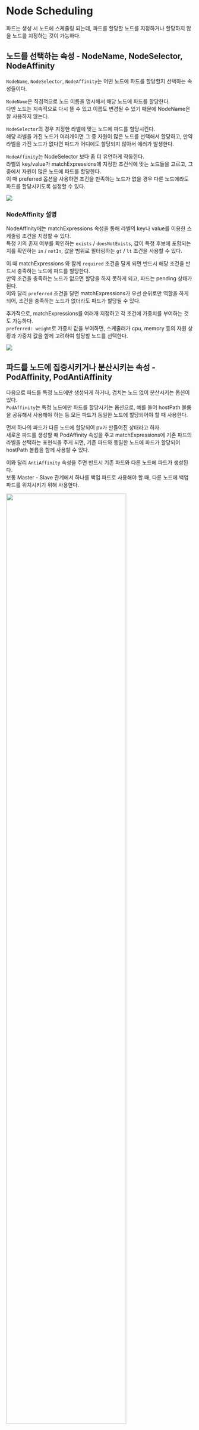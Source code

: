 # Node Scheduling

파드는 생성 시 노드에 스케줄링 되는데, 파드를 할당할 노드를 지정하거나 할당하지 않을 노드를 지정하는 것이 가능하다.

## 노드를 선택하는 속성 - NodeName, NodeSelector, NodeAffinity

`NodeName`, `NodeSelector`, `NodeAffinity`는 어떤 노드에 파드를 할당할지 선택하는 속성들이다.

`NodeName`은 직접적으로 노드 이름을 명시해서 해당 노드에 파드를 할당한다.  
다만 노드는 지속적으로 다시 뜰 수 있고 이름도 변경될 수 있기 때문에 NodeName은 잘 사용하지 않는다.

`NodeSelector`의 경우 지정한 라벨에 맞는 노드에 파드를 할당시킨다.  
해당 라벨을 가진 노드가 여러개이면 그 중 자원이 많은 노드를 선택해서 할당하고, 만약 라벨을 가진 노드가 없다면 파드가 어디에도 할당되지 않아서 에러가 발생한다.

`NodeAffinity`는 NodeSelector 보다 좀 더 유연하게 작동한다.  
라벨의 key/value가 matchExpressions에 지정한 조건식에 맞는 노드들을 고르고, 그 중에서 자원이 많은 노드에 파드를 할당한다.  
이 때 preferred 옵션을 사용하면 조건을 만족하는 노드가 없을 경우 다른 노드에라도 파드를 할당시키도록 설정할 수 있다.

<img src="./images/NodeScheduling1.png" />

### NodeAffinity 설명

NodeAffinity에는 matchExpressions 속성을 통해 라벨의 key나 value를 이용한 스케줄링 조건을 지정할 수 있다.  
특정 키의 존재 여부를 확인하는 `exists` / `doesNotExists`, 값이 특정 후보에 포함되는지를 확인하는 `in` / `notIn`, 값을 범위로 필터링하는 `gt` / `lt` 조건을 사용할 수 있다.

이 때 matchExpressions 와 함께 `required` 조건을 달게 되면 반드시 해당 조건을 반드시 충족하는 노드에 파드를 할당한다.  
만약 조건을 충족하는 노드가 없으면 할당을 하지 못하게 되고, 파드는 pending 상태가 된다.  
이와 달리 `preferred` 조건을 달면 matchExpressions가 우선 순위로만 역할을 하게 되어, 조건을 충족하는 노드가 없더라도 파드가 할당될 수 있다.

추가적으로, matchExpressions를 여러개 지정하고 각 조건에 가중치를 부여하는 것도 가능하다.  
`preferred: weight`로 가중치 값을 부여하면, 스케줄러가 cpu, memory 등의 자원 상황과 가중치 값을 함께 고려하여 할당할 노드를 선택한다.

<img src="./images/NodeScheduling4.png" />

## 파드를 노드에 집중시키거나 분산시키는 속성 - PodAffinity, PodAntiAffinity

다음으로 파드를 특정 노드에만 생성되게 하거나, 겹치는 노드 없이 분산시키는 옵션이 있다.  
`PodAffinity`는 특정 노드에만 파드를 할당시키는 옵션으로, 예를 들어 hostPath 볼륨을 공유해서 사용해야 하는 등 모든 파드가 동일한 노드에 할당되어야 할 때 사용한다.

먼저 하나의 파드가 다른 노드에 할당되어 pv가 만들어진 상태라고 하자.  
새로운 파드를 생성할 때 PodAffinity 속성을 주고 matchExpressions에 기존 파드의 라벨을 선택하는 표현식을 주게 되면, 기존 파드와 동일한 노드에 파드가 할당되어 hostPath 볼륨을 함께 사용할 수 있다.

이와 달리 `AntiAffinity` 속성을 주면 반드시 기존 파드와 다른 노드에 파드가 생성된다.  
보통 Master - Slave 관계에서 하나를 백업 파드로 사용해야 할 때, 다른 노드에 백업 파드를 위치시키기 위해 사용한다.

<img src="./images/NodeScheduling2.png" width=80% />

### 자세한 설정 방법

podAffinity는 파드의 라벨을 이용해서 스케줄링 조건을 지정한다.  
matchExpressions를 통해 파드 선택 조건을 지정해서, 해당 파드가 할당된 노드를 선택한다. (required, preferred 옵션 사용 가능)  
이 때 topologyKey를 라벨의 키로 가지고 있는 노드들에서 파드를 검색한다.  
만약 해당 topologyKey를 가지고 있지 않은 노드에 이전 파드가 할당되어 있다면 파드가 할당되지 못한다.

podAntiAffinity에도 마찬가지로 matchExpressions를 지정하고, 이 때에는 선택된 파드가 속하지 않은 노드로 파드가 할당된다.  
topologyKey는 podAntiAffinity에도 동일하게 사용된다.

<img src="./images/NodeScheduling5.png" width=50% />

## 노드에 파드 할당을 금지/허용하는 속성 - Taint & Toleration

`Taint`는 특정 노드에 아무 파드나 할당되지 않도록 노드에 주는 속성이다.  
Taint 속성을 부여한 노드는 일반작인 스케줄링으로는 할당이 되지 않는다. (nodeName으로 직접 할당해도 미찬가지)  
파드에 매칭되는 `Toleration` 속성이 부여된 경우에만 해당 파드에 할당될 수 있다.  
고사양 작업을 수행하기 위해 노드에 GPU가 설치되어 있는 등 특정 파드만 해당 노드에 할당할 필요가 있을 때 사용한다.

<img src="./images/NodeScheduling3.png" width=50% />

### Taint의 effect - NoSchedule, PreferNoSchedule, NoExecute

노드에 Taint 속성을 적용할 때에는 effect의 종류를 지정해야 한다.

effect에 `NoSchedule`을 지정하면 일반적인 파드는 해당 노드에 스케줄 될 수 없다.  
매칭되는 key, value, effect 값을 가진 Toleration이 파드에 적용되어 있어야 할당될 수 있다.  
(단, 매칭되는 Toleration이 적용되어 있다고 해서 해당 노드에 할당 되는 것이 보장되지는 않는다.  
해당 노드에 할당시키기 위해서는 nodeSelector 등으로 노드를 선택해야 한다.)  
Toleration의 operation에는 equal, exists 중 하나를 적용할 수 있다.

effect에는 `preferNoSchedule`을 적용할 수도 있다.  
이 때에는 Toleration 적용이 안 된 파드는 가능한 해당 노드에 할당이 되지 않지만, 다른 노드가 사용 불가능인 상황에서는 할당이 될 수도 있다.

또한 `NoExecute`를 적용하는 것도 가능하다.  
다른 effect의 경우 노드에 Taint를 적용한다고 해서 노드의 기존에 실행 중인 파드에는 영향이 가지 않는다.  
이와 달리 NoExecute는 기존에 존재하는 파드들 중 기준에 맞지 않는 파드들은 강제 종료시킨다.  
이 때 매칭되는 파드의 Toleration에 `tolerationSeconds`를 적용할 수 있는데, 해당 파드는 노드에 할당된 뒤 해당 초 만큼만 실행되다가 이후 종료된다.

### Taint 사용 사례

Taint는 쿠버네티스에서 기본적으로 많이 사용되는 속성이다.

예를 들어 Master 노드에는 NoSchedule Taint가 적용되어 있어서 일빈작인 파드는 할당 받을 수 없게 설정되어 있다.

또한 특정 노드에 문제가 발생했다는 것이 감지되면, 노드에 NoExecute Taint를 적용해서 기존의 파드를 모두 삭제하고 더 이상 파드가 할당되지 않게 한다.  
이를 통해 해당 노드에 파드를 실행 중이었던 ReplicaSet은 다른 노드에 파드를 다시 생성해서 서비스를 정상적으로 유지할 수 있다.

## NodeAffinity - MatchExpressions 실습

먼저 다음의 커맨드를 통해 노드1에 kr=az-1, 노드2에 us=az-1 라벨을 각각 적용한다.

```bash
kubectl label nodes k8s-node1 kr=az-1
kubectl label nodes k8s-node2 us=az-1
```

### 1. required

그 다음 NodeAffinity가 적용된 파드를 다음과 같이 생성한다.

```yaml
apiVersion: v1
kind: Pod
metadata:
  name: pod-match-expressions1
spec:
  affinity:
    nodeAffinity:
      requiredDuringSchedulingIgnoredDuringExecution:
        nodeSelectorTerms:
          - matchExpressions:
              - { key: kr, operator: Exists }
  containers:
    - name: container
      image: kubetm/app
  terminationGracePeriodSeconds: 0
```

affinity에 nodeAffinity를 지정하고, required로 표현식을 적용하기 위해 `requiredDuringSchedulingIgnoredDuringExecution` 속성을 적용한다.  
그 하위의 nodeSelectorTerms: matchExpressions에 적용하고자 하는 표현식을 정의한다.

위 파드는 kr 키를 가진 노드를 선택하기 때문에, 노드1에 파드가 할당된다.  
해당 구성 파일로 수차례 파드를 생성해도 동일하게 노드1에 할당이 되는 것을 확인할 수 있다.

### 2. preferred

다음으로 preferred를 확인하기 위해, 모든 노드에 매칭되지 않는 matchExpressions를 조건식에 적용한다.

```yaml
apiVersion: v1
kind: Pod
metadata:
  name: pod-preferred
spec:
  affinity:
    nodeAffinity:
      preferredDuringSchedulingIgnoredDuringExecution:
        - weight: 1
          preference:
            matchExpressions:
              - { key: ch, operator: Exists }
  containers:
    - name: container
      image: kubetm/app
  terminationGracePeriodSeconds: 0
```

`preferredDuringSchedulingIgnoredDuringExecution` 속성을 적용하고, preference: matchExpressions에 원하는 조건식을 작성했다.  
현재 ch 키를 가진 노드는 존재하지 않기 때문에 만약 required로 만들었다면 파드가 pending 상태에 머물게 된다.  
위 경우에는 preferred로 만들었기 때문에 조건을 만족하지 않는 노드들에도 할당이 가능하고, 위 상태에서는 현재 파드가 없는 노드2에 파드가 할당된다.

## PodAffinity / PodAntiAffinity 실습

### PodAffinity

PodAffinity를 실습해보기 위해, 먼저 다음의 커맨드를 통해 node1에 a-team=1, node2에 a-team=2 라벨을 붙인다.

```bash
kubectl label nodes k8s-node1 a-team=1
kubectl label nodes k8s-node2 a-team=2
```

이제 다음의 구성 파일로 a-team=1 라벨을 가진 노드1에 파드를 생성한다.

```yaml
apiVersion: v1
kind: Pod
metadata:
  name: web1
  labels:
    type: web1
spec:
  nodeSelector:
    a-team: "1"
  containers:
    - name: container
      image: kubetm/app
  terminationGracePeriodSeconds: 0
```

이제 위에서 생성한 파드와 동일한 노드에 파드를 생성하기 위해, podAffinity가 적용된 파드를 다음과 같이 생성한다.

```yaml
apiVersion: v1
kind: Pod
metadata:
  name: server1
spec:
  affinity:
    podAffinity:
      requiredDuringSchedulingIgnoredDuringExecution:
        - topologyKey: a-team
          labelSelector:
            matchExpressions:
              - { key: type, operator: In, values: [web1] }
  containers:
    - name: container
      image: kubetm/app
  terminationGracePeriodSeconds: 0
```

`labelSelector: matchExpressions` 에 지정된 표현식에 따라 `type: web1` 라벨이 적용된 파드가 위치한 노드를 찾게 된다.  
이 때 topologyKey에 지정한 값에 따라 key가 a-team인 라벨이 적용된 노드 중에서 찾게 된다.  
최종적으로 방금 생성한 파드와 동일한 노드에 스케줄링된다.

만약 podAffinity에 적용한 조건에 맞는 파드가 기존에 존재하지 않는다면, 해당 파드는 pending 상태에 머물게 된다.  
이 때 조건에 맞는 파드를 추후에 생성하면, pending이 걸렸던 파드도 함께 동일한 노드에 생성된다.

### PodAntiAffinity

다음으로 PodAntiAffinity에 대한 실습이다.  
먼저 다음의 구성 파일로 master 파드를 노드1에 생성한다.  
`type: master` 라벨이 적용되어 있고, `nodeSelector: a-team: '1'` 을 통해 node1을 선택하여 파드를 생성하고 있다.

```yaml
apiVersion: v1
kind: Pod
metadata:
  name: master
  labels:
    type: master
spec:
  nodeSelector:
    a-team: "1"
  containers:
    - name: container
      image: kubetm/app
  terminationGracePeriodSeconds: 0
```

이제 podAntiAffinity 속성을 통해 slave 파드를 master 파드와 다른 노드에 생성한다.

```yaml
apiVersion: v1
kind: Pod
metadata:
  name: slave
spec:
  affinity:
    podAntiAffinity:
      requiredDuringSchedulingIgnoredDuringExecution:
        - topologyKey: a-team
          labelSelector:
            matchExpressions:
              - { key: type, operator: In, values: [master] }
  containers:
    - name: container
      image: kubetm/app
  terminationGracePeriodSeconds: 0
```

matchExpressions 의 표현식을 통해 마스터 파드의 라벨을 특정해서, 다른 노드에 슬레이브 파드가 생성되도록 구성했다.

## Taint & Toleration 실습

### NoSchedule

먼저 다음의 커맨드로 node1에 라벨을 달고, Taint를 적용시킨다.

```bash
kubectl label nodes k8s-node1 gpu=no1
kubectl taint nodes k8s-node1 hw=gpu:NoSchedule
```

taint를 적용하는 커맨드에는 해당 taint의 key, value를 지정하고, 그 옆에 effect를 지정한다.  
이제부터는 toleration이 지정되지 않은 상태에서 node1에 파드를 할당하려고 하면 pending이 걸리게 된다.  
다음과 같이 매칭되는 toleration 설정이 파드 구성 파일에 포함되어야 정상적으로 파드가 생성된다.

```yaml
apiVersion: v1
kind: Pod
metadata:
  name: pod-with-toleration
spec:
  nodeSelector:
    gpu: no1
  tolerations:
    - effect: NoSchedule
      key: hw
      operator: Equal
      value: gpu
  containers:
    - name: container
      image: kubetm/app
  terminationGracePeriodSeconds: 0
```

Taint 적용시 지정한 key, value 와 effect가 동일하게 지정되어 있기 때문에, 정상적으로 node1에 파드가 생성된다.

### NoExecute

이번엔 NoExecute effect를 적용해 볼 것이다.  
먼저 다음의 구성 파일로 NoExecute toleration이 적용되어 있는 파드를 node2에 생성한다.  
tolerationSeconds는 30으로 적용되어 있다. 

```yaml
apiVersion: v1
kind: Pod
metadata:
  name: pod1-with-no-execute
spec:
  tolerations:
    - effect: NoExecute
      key: out-of-disk
      operator: Exists
      tolerationSeconds: 30
  containers:
    - name: container
      image: kubetm/app
  terminationGracePeriodSeconds: 0
```

이 상태에서 다음의 커맨드로 노드2에 NoExecute Taint를 적용한다.

```bash
kubectl taint nodes k8s-node2 out-of-disk=True:NoExecute
```

이제 노드2에 할당되어 있던 일반 파드들이 모두 종료된다.  
위 파드는 `tolerationSeconds: 30` 으로 지정했기 때문에, 30초의 지연시간 후에 파드가 삭제 된다.  
(tolerationSeconds를 지정한 파드는 해당 초만큼 지연시간 후에 삭제 되고, 그냥 Toleration만 지정한 파드는 계속 노드에 남아 있게 된다.)

출처: [인프런 대세는 쿠버네티스 [초급 ~ 중급]](https://inf.run/yW34)
